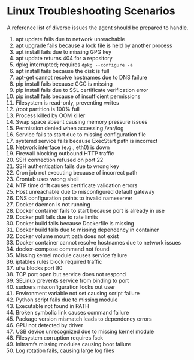 # Linux Troubleshooting Scenarios

A reference list of diverse issues the agent should be prepared to handle.

1. apt update fails due to network unreachable
2. apt upgrade fails because a lock file is held by another process
3. apt install fails due to missing GPG key
4. apt update returns 404 for a repository
5. dpkg interrupted; requires `dpkg --configure -a`
6. apt install fails because the disk is full
7. apt-get cannot resolve hostnames due to DNS failure
8. pip install fails because GCC is missing
9. pip install fails due to SSL certificate verification error
10. pip install fails because of insufficient permissions
11. Filesystem is read-only, preventing writes
12. /root partition is 100% full
13. Process killed by OOM killer
14. Swap space absent causing memory pressure issues
15. Permission denied when accessing /var/log
16. Service fails to start due to missing configuration file
17. systemd service fails because ExecStart path is incorrect
18. Network interface (e.g., eth0) is down
19. Firewall blocking outbound HTTP traffic
20. SSH connection refused on port 22
21. SSH authentication fails due to wrong key
22. Cron job not executing because of incorrect path
23. Crontab uses wrong shell
24. NTP time drift causes certificate validation errors
25. Host unreachable due to misconfigured default gateway
26. DNS configuration points to invalid nameserver
27. Docker daemon is not running
28. Docker container fails to start because port is already in use
29. Docker pull fails due to rate limits
30. Docker build fails because Dockerfile is missing
31. Docker build fails due to missing dependency in container
32. Docker volume mount path does not exist
33. Docker container cannot resolve hostnames due to network issues
34. docker-compose command not found
35. Missing kernel module causes service failure
36. iptables rules block required traffic
37. ufw blocks port 80
38. TCP port open but service does not respond
39. SELinux prevents service from binding to port
40. sudoers misconfiguration locks out user
41. Environment variable not set causing script failure
42. Python script fails due to missing module
43. Executable not found in PATH
44. Broken symbolic link causes command failure
45. Package version mismatch leads to dependency errors
46. GPU not detected by driver
47. USB device unrecognized due to missing kernel module
48. Filesystem corruption requires fsck
49. Initramfs missing modules causing boot failure
50. Log rotation fails, causing large log files

